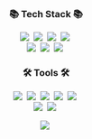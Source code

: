 
<div align="center">
  <h3 align="center"><b>📚 Tech Stack 📚</b></h3>
  <p align="center">
    <img src="https://img.shields.io/badge/Java-007396.svg?&style=flat-square&logo=Java&logoColor=white"/>&nbsp;
    <img src="https://img.shields.io/badge/Spring-6DB33F.svg?&style=flat-square&logo=Spring&logoColor=white"/>&nbsp;
    <img src="https://img.shields.io/badge/SpringBoot-6DB33F.svg?&style=flat-square&logo=SpringBoot&logoColor=white"/>&nbsp;
    <img src="https://img.shields.io/badge/Docker-2496ED.svg?&style=flat-square&logo=Docker&logoColor=white"/>&nbsp;
    <br>
    <img src="https://img.shields.io/badge/Apachekafka-231F20.svg?&style=flat-square&logo=Apachekafka&logoColor=white"/>&nbsp;
    <img src="https://img.shields.io/badge/MongoDB-47A248.svg?&style=flat-square&logo=MongoDB&logoColor=white"/>&nbsp;
    <img src="https://img.shields.io/badge/MySQL-4479A1.svg?&style=flat-square&logo=MySQL&logoColor=white"/>&nbsp;
  </p>
  
  <h3 align="center"><b>🛠 Tools 🛠</b></h3>
  <p align="center">
    <img src="https://img.shields.io/badge/Git-F05032.svg?&style=flat-square&logo=Git&logoColor=white"/>&nbsp;
    <img src="https://img.shields.io/badge/GitHub-181717.svg?&style=flat-square&logo=GitHub&logoColor=white"/>&nbsp;
    <img src="https://img.shields.io/badge/Swagger-85EA2D.svg?&style=flat-square&logo=Swagger&logoColor=white"/>&nbsp;
    <img src="https://img.shields.io/badge/Postman-FF6C37.svg?&style=flat-square&logo=Postman&logoColor=white"/>&nbsp;
    <img src="https://img.shields.io/badge/Notion-000000.svg?&style=flat-square&logo=Notion&logoColor=white"/>&nbsp;
    <br>
    <img src="https://img.shields.io/badge/Jira-0052CC.svg?&style=flat-square&logo=Jira&logoColor=white"/>&nbsp;
    <img src="https://img.shields.io/badge/Eclipse%20IDE-2C2255.svg?&style=flat-square&logo=Eclipse%20IDE&logoColor=white"/>&nbsp;
  </p>
  
  <p align="center">
    <img src="https://github-readme-stats.vercel.app/api?username=miinns&show_icons=true&theme=nord"/>&nbsp;
  </p>
</div>
